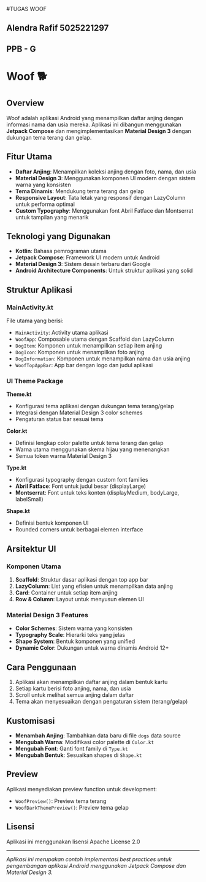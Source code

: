 #TUGAS WOOF
## Alendra Rafif 5025221297
## PPB - G


# Woof 🐕

## Overview
Woof adalah aplikasi Android yang menampilkan daftar anjing dengan informasi nama dan usia mereka. Aplikasi ini dibangun menggunakan **Jetpack Compose** dan mengimplementasikan **Material Design 3** dengan dukungan tema terang dan gelap.

## Fitur Utama
- **Daftar Anjing**: Menampilkan koleksi anjing dengan foto, nama, dan usia
- **Material Design 3**: Menggunakan komponen UI modern dengan sistem warna yang konsisten
- **Tema Dinamis**: Mendukung tema terang dan gelap
- **Responsive Layout**: Tata letak yang responsif dengan LazyColumn untuk performa optimal
- **Custom Typography**: Menggunakan font Abril Fatface dan Montserrat untuk tampilan yang menarik

## Teknologi yang Digunakan
- **Kotlin**: Bahasa pemrograman utama
- **Jetpack Compose**: Framework UI modern untuk Android
- **Material Design 3**: Sistem desain terbaru dari Google
- **Android Architecture Components**: Untuk struktur aplikasi yang solid

## Struktur Aplikasi

### MainActivity.kt
File utama yang berisi:
- `MainActivity`: Activity utama aplikasi
- `WoofApp`: Composable utama dengan Scaffold dan LazyColumn
- `DogItem`: Komponen untuk menampilkan setiap item anjing
- `DogIcon`: Komponen untuk menampilkan foto anjing
- `DogInformation`: Komponen untuk menampilkan nama dan usia anjing
- `WoofTopAppBar`: App bar dengan logo dan judul aplikasi

### UI Theme Package
**Theme.kt**
- Konfigurasi tema aplikasi dengan dukungan tema terang/gelap
- Integrasi dengan Material Design 3 color schemes
- Pengaturan status bar sesuai tema

**Color.kt**
- Definisi lengkap color palette untuk tema terang dan gelap
- Warna utama menggunakan skema hijau yang menenangkan
- Semua token warna Material Design 3

**Type.kt**
- Konfigurasi typography dengan custom font families
- **Abril Fatface**: Font untuk judul besar (displayLarge)
- **Montserrat**: Font untuk teks konten (displayMedium, bodyLarge, labelSmall)

**Shape.kt**
- Definisi bentuk komponen UI
- Rounded corners untuk berbagai elemen interface

## Arsitektur UI

### Komponen Utama
1. **Scaffold**: Struktur dasar aplikasi dengan top app bar
2. **LazyColumn**: List yang efisien untuk menampilkan data anjing
3. **Card**: Container untuk setiap item anjing
4. **Row & Column**: Layout untuk menyusun elemen UI

### Material Design 3 Features
- **Color Schemes**: Sistem warna yang konsisten
- **Typography Scale**: Hierarki teks yang jelas
- **Shape System**: Bentuk komponen yang unified
- **Dynamic Color**: Dukungan untuk warna dinamis Android 12+

## Cara Penggunaan
1. Aplikasi akan menampilkan daftar anjing dalam bentuk kartu
2. Setiap kartu berisi foto anjing, nama, dan usia
3. Scroll untuk melihat semua anjing dalam daftar
4. Tema akan menyesuaikan dengan pengaturan sistem (terang/gelap)

## Kustomisasi
- **Menambah Anjing**: Tambahkan data baru di file `dogs` data source
- **Mengubah Warna**: Modifikasi color palette di `Color.kt`
- **Mengubah Font**: Ganti font family di `Type.kt`
- **Mengubah Bentuk**: Sesuaikan shapes di `Shape.kt`

## Preview
Aplikasi menyediakan preview function untuk development:
- `WoofPreview()`: Preview tema terang
- `WoofDarkThemePreview()`: Preview tema gelap

## Lisensi
Aplikasi ini menggunakan lisensi Apache License 2.0

---

*Aplikasi ini merupakan contoh implementasi best practices untuk pengembangan aplikasi Android menggunakan Jetpack Compose dan Material Design 3.*

